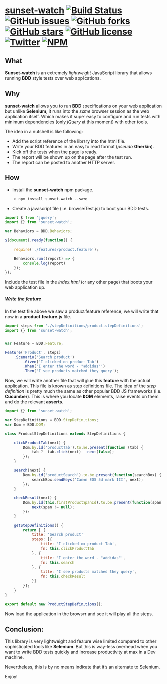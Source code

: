 # [sunset-watch](https://github.com/MoimHossain/sunset-watch)  [![Build Status](https://travis-ci.org/MoimHossain/sunset-watch.svg?branch=master)](https://travis-ci.org/MoimHossain/sunset-watch) [![GitHub issues](https://img.shields.io/github/issues/MoimHossain/sunset-watch.svg)](https://github.com/MoimHossain/sunset-watch/issues) [![GitHub forks](https://img.shields.io/github/forks/MoimHossain/sunset-watch.svg)](https://github.com/MoimHossain/sunset-watch/network) [![GitHub stars](https://img.shields.io/github/stars/MoimHossain/sunset-watch.svg)](https://github.com/MoimHossain/sunset-watch/stargazers) [![GitHub license](https://img.shields.io/badge/license-MIT-blue.svg)](https://raw.githubusercontent.com/MoimHossain/sunset-watch/master/LICENSE) [![Twitter](https://img.shields.io/twitter/url/https/github.com/MoimHossain/sunset-watch.svg?style=social)](https://twitter.com/intent/tweet?text=Wow:&url=%5Bobject%20Object%5D) [![NPM](https://img.shields.io/badge/npm-latest-blue.svg)](https://npmjs.org/package/sunset-watch)

## What

**Sunset-watch** is an extremely _lightweight_ JavaScript library that allows running **BDD** style tests over web applications.


## Why
**sunset-watch** allows you to run **BDD** specifications on your 
web application but unlike **Selenium**, it runs into the _same_ browser session 
as the web application itself. Which makes it super easy to configure 
and run tests with minimum dependencies (only _jQuery_ at this moment) with other tools.

The idea in a nutshell is like following:

+ Add the script reference of the library into the html file.
+ Write your BDD features in an easy to read format (_pseudo_ **Gherkin**).
+ Kick off the tests when the page is ready.
+ The report will be shown up on the page after the test run.
+ The report can be posted to another HTTP server.

## How

+ Install the **sunset-watch** npm package.

```javascript
    > npm install sunset-watch --save
```
+ Create a javascript file (i.e. browserTest.js) to boot your BDD tests.

```javascript
import $ from 'jquery';
import {} from 'sunset-watch';

var Behaviors = BDD.Behaviors;

$(document).ready(function() {
    
	require('./features/product.feature');

	Behaviors.run((report) => {		
		console.log(report)
	});
});

```  
Include the test file in the _index.html_ (or any other page) that boots your web application up.

##### Write the feature
In the test file above we saw a product.feature reference, we will write that now in a **product.feature.js** file.

```javascript
import steps from './stepDefinitions/product.stepDefinitions';
import {} from 'sunset-watch';


var Feature = BDD.Feature;

Feature('Product', steps)	
	.Scenario('Search product')
		.Given('I clicked on product Tab')			
		.When('I enter the word - "addidas"')			
		.Then('I see products matched they query');
```
Now, we will write another file that will glue this **feature** with the 
actual application. This file is known as step definitions file.
The idea of the _step definition_ is pretty much the same as other 
popular BDD JS frameworks (i.e. **Cucumber**). This is where you locate **DOM** elements,
raise events on them and do the relevant **asserts**. 

```javascript
import {} from 'sunset-watch';

var StepDefinitions = BDD.StepDefinitions;
var Dom = BDD.DOM;

class ProductStepDefinitions extends StepDefinitions {

    clickProductTab(next) {
        Dom.by.id('productTab').to.be.present(function (tab) {
            tab ?  tab.click(next) : next(false);
        });
    }

    search(next) {        
        Dom.by.id('productSearch').to.be.present(function(searchBox) {
            searchBox.sendKeys('Canon EOS 5d mark III', next);
        });
    }

    checkResult(next) {        
        Dom.by.id(this.firstProductSpanId).to.be.present(function(span) {
            next(span != null);
        });        
    }
    
    getStepDefinitions() {
        return [ {
            title: 'Search product',
            steps: [{
                title: 'I clicked on product Tab',
                fn: this.clickProductTab
            }, {
                title: 'I enter the word - "addidas"',
                fn: this.search
            }, {
                title: 'I see products matched they query',
                fn: this.checkResult
            }]
        }];
    }
}

export default new ProductStepDefinitions();
```

Now load the application in the browser and see it will play all the steps.

## Conclusion:
This library is very lightweight and feature wise limited 
compared to other sophisticated tools like **Selenium**. 
But this is way-less overhead when you want to write 
BDD tests quickly and increase productivity at max in a Dev machine. 

Nevertheless, this is by no means indicate that it’s an alternate to Selenium.

Enjoy!

